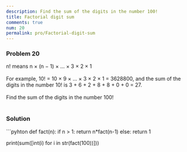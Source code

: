 ```yaml
---
description: Find the sum of the digits in the number 100!
title: Factorial digit sum
comments: true
num: 20
permalink: pro/Factorial-digit-sum
---
```

<div class='problem'>
<h3>Problem 20</h3> 
n! means n × (n − 1) × ... × 3 × 2 × 1<br><br>
For example, 10! = 10 × 9 × ... × 3 × 2 × 1 = 3628800,
and the sum of the digits in the number 10! is 3 + 6 + 2 + 8 + 8 + 0 + 0 = 27.
<br><br>
Find the sum of the digits in the number 100!
<br><br>
</div>

<h3>Solution</h3>
```pyhton
def fact(n):
    if n > 1:
        return n*fact(n-1)
    else:
        return 1
        
print(sum([int(i) for i in str(fact(100))]))
```
